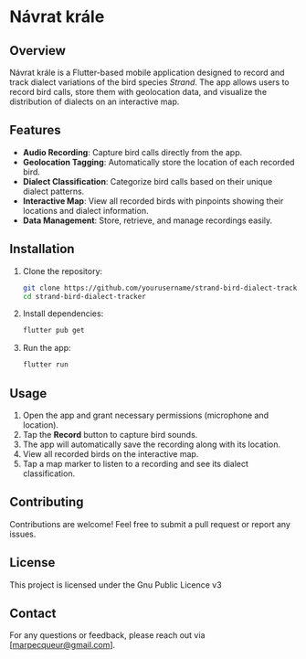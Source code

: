 # Návrat krále

## Overview
Návrat krále is a Flutter-based mobile application designed to record and track dialect variations of the bird species *Strand*. The app allows users to record bird calls, store them with geolocation data, and visualize the distribution of dialects on an interactive map.

## Features
- **Audio Recording**: Capture bird calls directly from the app.
- **Geolocation Tagging**: Automatically store the location of each recorded bird.
- **Dialect Classification**: Categorize bird calls based on their unique dialect patterns.
- **Interactive Map**: View all recorded birds with pinpoints showing their locations and dialect information.
- **Data Management**: Store, retrieve, and manage recordings easily.

## Installation
1. Clone the repository:
   ```sh
   git clone https://github.com/yourusername/strand-bird-dialect-tracker.git
   cd strand-bird-dialect-tracker
   ```
2. Install dependencies:
   ```sh
   flutter pub get
   ```
3. Run the app:
   ```sh
   flutter run
   ```

## Usage
1. Open the app and grant necessary permissions (microphone and location).
2. Tap the **Record** button to capture bird sounds.
3. The app will automatically save the recording along with its location.
4. View all recorded birds on the interactive map.
5. Tap a map marker to listen to a recording and see its dialect classification.


## Contributing
Contributions are welcome! Feel free to submit a pull request or report any issues.

## License
This project is licensed under the Gnu Public Licence v3

## Contact
For any questions or feedback, please reach out via [marpecqueur@gmail.com].


